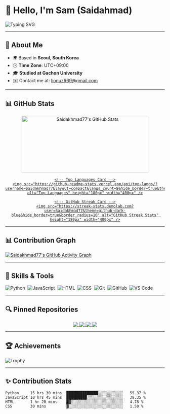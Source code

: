 # 👋 Hello, I'm Sam (Saidahmad)

![Typing SVG](https://readme-typing-svg.herokuapp.com?font=Fira+Code&size=35&pause=1000&color=38C2FF&vCenter=true&width=435&lines=Software+Engineer;Passionate+about+AI;Lifelong+Learner)

---

## 🚀 About Me

- 🌍 Based in **Seoul, South Korea**
- 🕒 **Time Zone**: UTC+09:00
- 🎓 **Studied at Gachon University**
- ✉️ Contact me at: [lionuz669@gmail.com](mailto:lionuz669@gmail.com)

---

## 📊 GitHub Stats

<div align="center">
  <!-- GitHub Stats Card -->
  <a href="https://github.com/Saidakhmad77">
    <img src="https://github-readme-stats.vercel.app/api?username=Saidakhmad77&show_icons=true&hide_border=true&count_private=true&include_all_commits=true&theme=github_dark&border_radius=10" alt="Saidakhmad77's GitHub Stats" height="180px" width="400px" />
    
    <!-- Top Languages Card -->
    <img src="https://github-readme-stats.vercel.app/api/top-langs/?username=Saidakhmad77&layout=compact&langs_count=8&hide_border=true&theme=github_dark&border_radius=10" alt="Top Languages" height="180px" width="400px" />
    
    <!-- GitHub Streak Card -->
    <img src="https://streak-stats.demolab.com?user=Saidakhmad77&theme=github-dark-blue&hide_border=true&border_radius=10" alt="GitHub Streak Stats" height="180px" width="400px" />
  </a>
</div>

---



## 📊 Contribution Graph

[![Saidakhmad77's GitHub Activity Graph](https://github-profile-summary-cards.vercel.app/api/cards/profile-details?username=Saidakhmad77&theme=github_dark)](https://github.com/Saidakhmad77)

---
## 💼 Skills & Tools

![Python](https://img.shields.io/badge/-Python-05122A?style=flat&logo=python)&nbsp;
![JavaScript](https://img.shields.io/badge/-JavaScript-05122A?style=flat&logo=javascript)&nbsp;
![HTML](https://img.shields.io/badge/-HTML-05122A?style=flat&logo=HTML5)&nbsp;
![CSS](https://img.shields.io/badge/-CSS-05122A?style=flat&logo=CSS3&logoColor=1572B6)&nbsp;
![Git](https://img.shields.io/badge/-Git-05122A?style=flat&logo=git)&nbsp;
![GitHub](https://img.shields.io/badge/-GitHub-05122A?style=flat&logo=github)&nbsp;
![VS Code](https://img.shields.io/badge/-VS%20Code-05122A?style=flat&logo=visual-studio-code&logoColor=007ACC)&nbsp;

---


## 🔍 Pinned Repositories

<div align="center">
  <a href="https://github.com/Saidakhmad77/Blackjack_python">
    <img align="center" src="https://github-readme-stats.vercel.app/api/pin/?username=Saidakhmad77&repo=Blackjack_python&theme=radical&hide_border=true&bg_color=0D1117&title_color=38C2FF&icon_color=38C2FF" />
  </a>
  <a href="https://github.com/Saidakhmad77/Number_Guessing_game_python">
    <img align="center" src="https://github-readme-stats.vercel.app/api/pin/?username=Saidakhmad77&repo=Number_Guessing_game_python&theme=radical&hide_border=true&bg_color=0D1117&title_color=38C2FF&icon_color=38C2FF" />
  </a>
  <a href="https://github.com/Saidakhmad77/Weather_Forecast_Python">
    <img align="center" src="https://github-readme-stats.vercel.app/api/pin/?username=Saidakhmad77&repo=Weather_Forecast_Python&theme=radical&hide_border=true&bg_color=0D1117&title_color=38C2FF&icon_color=38C2FF" />
  </a>
  <a href="https://github.com/Saidakhmad77/Currency_change_converter">
    <img align="center" src="https://github-readme-stats.vercel.app/api/pin/?username=Saidakhmad77&repo=Currency_change_converter&theme=radical&hide_border=true&bg_color=0D1117&title_color=38C2FF&icon_color=38C2FF" />
  </a>
</div>

---

## 🏆 Achievements

![Trophy](https://github-profile-trophy.vercel.app/?username=Saidakhmad77&theme=onedark&no-frame=true&column=7&row=1)

---

## ✨ Contribution Stats

<!--START_SECTION:waka-->
```text
Python     15 hrs 30 mins  ██████████████░░░░░░░░░░░   55.37 %
JavaScript 10 hrs 45 mins  █████████░░░░░░░░░░░░░░░░   38.35 %
HTML       1 hr 20 mins    █▓░░░░░░░░░░░░░░░░░░░░░░░   4.78 %
CSS        30 mins         ▓░░░░░░░░░░░░░░░░░░░░░░░░   1.50 %

